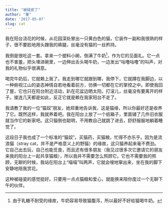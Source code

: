 ```yaml
---
title: "被碰瓷了"
author: "董"
date: '2017-05-07'
slug: cat
---
```


我在阳台浇花的时候，从花园深处冒出一只黄白色的猫，它装作一副和我很熟的样子，很不要脸地用头蹭我的裤腿，丝毫没有猫的一丝矜持。  

我倒是很吃这一套。拿来一个塑料小碗，倒满了牛奶[^1]，作为它的见面礼。它一点也不害羞，把头埋进碗里，一边伸出舌头喝牛奶，一边发出“咕噜咕噜”的叫声，对我的礼物似乎很满意。    

喝完牛奶后，它就赖上我了。我走到哪它就跟到哪，我停下，它就蹲在我脚边，以一种俯视江山的姿态神情自若地看着前方，彷佛一切都在它的掌控之中。即使我回了屋，它也只在阳台附近活动，趴在花盆边晒太阳，打滚儿，丝毫没有要离开的样子。接连几天都是如此，反正它就是赖在我家阳台不走了。  

我请教了我的一位“猫奴”朋友，她郑重地告诉我，这是猫缘，所以你最好还是收养了它。既然这样，我就养着吧。我在阳台上放了一个纸箱子，里面铺了几件旧衣服就当作它的新家吧。这只猫倒也聪明，不用教自己就跳了进去，舒舒服服地躺着睡觉了。     

这段日子我也成了一个标准的“猫奴”。买猫药，买猫粮，忙得不亦乐乎。因为是流浪猫（stray cat，并不是严格意义上的野猫）的缘故，这只猫养起来毫不费劲。它自己出去玩，自己也能觅食，而且还有很多朋友（我见过很多次它邀请它的朋友来我的阳台上一起共享猫粮），所以我并不需要怎么照顾它。它也不需要我的照顾，无聊的时候，我站在阳台上“喵喵”叫两声，它就会嗖地窜出来，坐在我的脚下安静地陪我赏花。   

这种被碰瓷的感觉挺好。只要用一点点猫粮和爱心，就能换来陪你度过一个无聊下午的伙伴。


[^1]: 由于乳糖不耐受的缘故，牛奶容易导致猫腹泻，所以最好不好给猫喝牛奶。